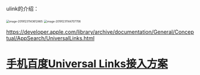 ulink的介绍：

<img src="/Users/zhangli45/Library/Application Support/typora-user-images/image-20191231143612465.png" alt="image-20191231143612465" style="zoom:50%;" />



<img src="/Users/zhangli45/Library/Application Support/typora-user-images/image-20191231144707706.png" alt="image-20191231144707706" style="zoom:50%;" />

https://developer.apple.com/library/archive/documentation/General/Conceptual/AppSearch/UniversalLinks.html

# [手机百度Universal Links接入方案](http://wiki.baidu.com/pages/viewpage.action?pageId=255729831)

